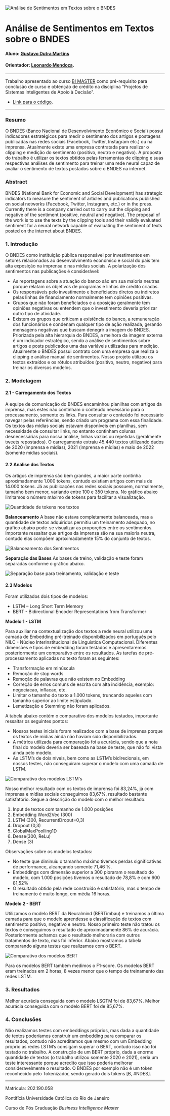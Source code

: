
![Análise de Sentimentos em Textos sobre o BNDES](/capa.png "Análise de Sentimentos em Textos sobre o BNDES")
<!-- antes de enviar a versão final, solicitamos que todos os comentários, colocados para orientação ao aluno, sejam removidos do arquivo -->
# Análise de Sentimentos em Textos sobre o BNDES

#### Aluno: [Gustavo Dutra Martins](https://github.com/gdutramartins/)
#### Orientador: [Leonardo Mendoza](https://github.com/leofome8).

---

Trabalho apresentado ao curso [BI MASTER](https://ica.puc-rio.ai/bi-master) como pré-requisito para conclusão de curso e obtenção de crédito na disciplina "Projetos de Sistemas Inteligentes de Apoio à Decisão".

<!-- para os links a seguir, caso os arquivos estejam no mesmo repositório que este README, não há necessidade de incluir o link completo: basta incluir o nome do arquivo, com extensão, que o GitHub completa o link corretamente -->
- [Link para o código](https://github.com/gdutramartins/bi-master-projeto-final/). 


---

### Resumo

<!-- trocar o texto abaixo pelo resumo do trabalho, em português -->

O BNDES (Banco Nacional de Desenvolvimento Econômico e Social) possui indicadores estratégicos para medir o sentimento dos artigos e postagens publicadas nas redes sociais (Facebook, Twitter, Instagram etc.) ou na imprensa. Atualmente existe uma empresa contratada para realizar o clipping e medição do sentimento (positivo, neutro e negativo).
A proposta do trabalho é utilizar os textos obtidos pelas ferramentas de clipping e suas respectivas análises de sentimento para treinar uma rede neural capaz de avaliar o sentimento de textos postados sobre o BNDES na internet.



### Abstract <!-- Opcional! Caso não aplicável, remover esta seção -->

<!-- trocar o texto abaixo pelo resumo do trabalho, em inglês -->

BNDES (National Bank for Economic and Social Development) has strategic indicators to measure the sentiment of articles and publications published on social networks (Facebook, Twitter, Instagram, etc.) or in the press. Currently there is a company carried out to carry out the clipping and negative of the sentiment (positive, neutral and negative).
The proposal of the work is to use the texts by the clipping tools and their validly evaluated sentiment for a neural network capable of evaluating the sentiment of texts posted on the  internet about BNDES.

### 1. Introdução

O BNDES como instituição pública responsável por investimentos em setores relacionados ao desenvolvimento econômico e social do país tem alta exposição na imprensa e nas mídias sociais. A polarização dos sentimentos nas publicações é considerável:
* As reportagens sobre a atuação do banco são em sua maioria neutras porque relatam os objetivos de programas e linhas de crédito criadas.
* Os responsáveis pelo investimento e beneficiados diretos ou indiretos pelas linhas de financiamento normalmente tem opiniões positivas. 
* Grupos que não foram beneficiados e a oposição geralmente tem opiniões negativas ou entendem que o investimento deveria priorizar outro tipo de atividade.
* Existem os grupos que criticam a existência do banco, a remuneração dos funcionários e condenam qualquer tipo de ação realizada, gerando mensagens negativas que buscam denegrir a imagem do BNDES. 
Priorizada pela alta hierarquia do BNDES, a melhora da imagem externa é um indicador estratégico, sendo a análise de sentimentos sobre artigos e posts publicados uma das variáveis utilizadas para medição.
Atualmente o BNDES possui contrato com uma empresa que realiza o clipping e análise manual de sentimentos. Nosso projeto utilizou os textos extraídos e os rótulos atribuídos (positivo, neutro, negativo) para treinar os diversos modelos.


### 2. Modelagem

#### 2.1 - Carregamento dos Textos 
A equipe de comunicação do BNDES encaminhou planilhas com artigos da imprensa, mas estes não continham o conteúdo necessário para o processamento, somente os links. Para consultar o conteúdo foi necessário navegar pelas referências, sendo criado um programa com essa finalidade. 
Os textos das mídias sociais estavam disponíveis em planilhas, sem necessidade de consultar links, no entanto continham colunas desnecessárias para nossa análise, linhas vazias ou repetidas (geralmente tweets repostados). 
O carregamento extraiu 45.440 textos utilizando dados de 2020 (imprensa e mídias), 2021 (imprensa e mídias) e maio de 2022 (somente mídias sociais).

#### 2.2 Análise dos Textos
Os artigos de imprensa são bem grandes, a maior parte continha aproximadamente 1.000 tokens, contudo existiam artigos com mais de 14.000 tokens. Já as publicações nas redes sociais possuem, normalmente, tamanho bem menor, variando entre 100 e 350 tokens.
No gráfico abaixo limitamos o número máximo de tokens para facilitar a visualização.

![Quantidade de tokens nos textos](/tamanho_textos.png "Quantidade de tokens nos textos")


**Balanceamento**
A base não estava completamente balanceada, mas a quantidade de textos adquiridos permitiu um treinamento adequado, no gráfico abaixo pode-se visualizar as proporções entre os sentimentos. 
Importante ressaltar que artigos da imprensa são na sua maioria neutra, contudo elas compõem aproximadamente 15% do conjunto de textos.

![Balanceamento dos Sentimentos](/balanceamento_sentimentos.png "Balanceamento dos Sentimentos")


**Separação das Bases**
As bases de treino, validação e teste foram separadas conforme o gráfico abaixo.

![Separação base para treinamento, validação e teste](/separacao_bases.png "Separação base para treinamento, validação e teste")


#### 2.3 Modelos

Foram utilizados dois tipos de modelos:
* LSTM – Long Short Term Memory
* BERT - Bidirectional Encoder Representations from Transformer

**Modelo 1 - LSTM**

Para auxiliar na contextualização dos textos a rede neural utilizou uma camada de Embedding pré-treinado disponibilizados em português pelo NILC - Núcleo Interinstitucional de Linguística Computacional. Diferentes dimensões e tipos de embedding foram testados e apresentaremos posteriormente um comparativo entre os resultados.
As tarefas de pré-processamento aplicadas no texto foram as seguintes:
* Transformação em minúscula
* Remoção de stop words
* Remoção de palavras que não existem no Embedding
* Correção de erros comuns de escrita com alta incidência, exemplo: negociacao, inflacao, etc.
* Limitar o tamanho do texto a 1.000 tokens, truncando aqueles com tamanho superior ao limite estipulado.
* Lemetização e Stemming não foram aplicados.

A tabela abaixo contém o comparativo dos modelos testados, importante ressaltar os seguintes pontos:
* Nossos testes iniciais foram realizados com a base de imprensa porque os textos de mídias ainda não haviam sido disponibilizados.
* A métrica utilizada para comparação foi a acurácia, sendo que a nota final do modelo deveria ser baseada na base de teste, que não foi vista ainda pelo modelo.
* As LSTM’s de dois níveis, bem como as LSTM’s bidirecionais, em nossos testes, não conseguiram superar o modelo com uma camada de LSTM.

![Comparativo dos modelos LSTM's](/comparativo_lstm.png "Comparativo dos modelos LSTM's")

Nosso melhor resultado com os textos de imprensa foi 83,24%, já com imprensa e mídias sociais conseguimos 83,67%, resultado bastante satisfatório. Segue a descrição do modelo com o melhor resultado:
1.	Input de textos com tamanho de 1.000 posições
2.	Embedding Word2Vec (300)
3.	LSTM (300, RecurrentDroput=0,3)
4.	Dropout (0,3)
5.	GlobalMaxPoolling1D
6.	Dense(300, ReLu)
7.	Dense (3) 

Observações sobre os modelos testados:
* No teste que diminuiu o tamanho máximo tivemos perdas significativas de performance, alcançando somente 71,46 %.
* Embeddings com dimensão superior a 300 pioraram o resultado do modelo, com 1.000 posições tivemos o resultado de 78,8% e com 600 81,52%
* O resultado obtido pela rede construído é satisfatório, mas o tempo de treinamento é muito longo, em média 16 horas.

**Modelo 2 - BERT**

Utilizamos o modelo BERT da Neuralmind (BERTimbau) e treinamos a última camada para que o modelo aprendesse a classificação de textos com sentimento positivo, negativo e neutro.
Nosso primeiro teste não tratou os textos e conseguimos o resultado de aproximadamente 86% de acurácia. Posteriormente achamos que o resultado melhoraria com outros tratamentos de texto, mas foi inferior.
Abaixo mostramos a tabela comparando alguns testes que realizamos com o BERT.

![Comparativo dos modelos BERT](/comparativo_bert.png "Comparativo dos modelos BERT")

Para os modelos BERT também medimos o F1-score.
Os modelos BERT eram treinados em 2 horas, 8 vezes menor que o tempo de treinamento das redes LSTM.



### 3. Resultados

Melhor acurácia conseguida com o modelo LSGTM foi de 83,67%.
Melhor acurácia conseguida com o modelo BERT foi de 85,67%.

### 4. Conclusões

Não realizamos testes com embeddings próprios, mas dada a quantidade de textos poderíamos construir um embedding para comparar os resultados, contudo não acreditamos que mesmo com um Embedding próprio as redes LSTM’s consigam superar o BERT, contudo isso não foi testado no trabalho.
A construção de um BERT próprio, dada a enorme quantidade de textos (o trabalho utilizou somente 2020 e 2021), seria um teste interessante porque acredito que isso poderia melhorar consideravelmente o resultado. O BNDES por exemplo não é um token reconhecido pelo Tokenizador, sendo gerado dois tokens [B, #NDES].


---

Matrícula: 202.190.058

Pontifícia Universidade Católica do Rio de Janeiro

Curso de Pós Graduação *Business Intelligence Master*
